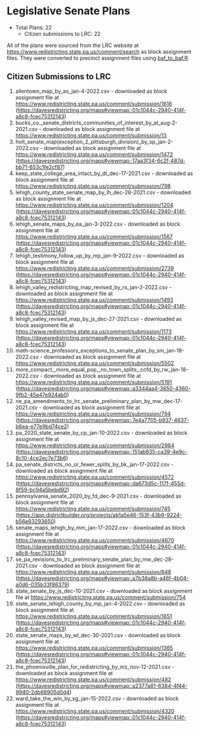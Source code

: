 # Legislative Senate Plans

* Total Plans: 22
    * Citizen submissions to LRC: 22

All of the plans were sourced from the LRC website at <https://www.redistricting.state.pa.us/comment/search> as block assignment files. They were converted to precinct assignment files using [baf_to_baf.R](/baf_to_baf.R). 

## Citizen Submissions to LRC

1. allentown_map_by_as_jan-4-2022.csv - downloaded as block assignment file at https://www.redistricting.state.pa.us/comment/submission/1616 (https://davesredistricting.org/maps#viewmap::01c1044c-2940-414f-a8c8-fcec75312143)
1. bucks_co._senate_districts_communities_of_interest_by_at_aug-2-2021.csv - downloaded as block assignment file at https://www.redistricting.state.pa.us/comment/submission/13
1. holt_senate_map(exception_2_pittsburgh_division)_by_sp_jan-2-2022.csv - downloaded as block assignment file at https://www.redistricting.state.pa.us/comment/submission/1472 (https://davesredistricting.org/maps#viewmap::17aa3f34-6c2f-487d-bb71-653c1fe2cf87)
1. keep_state_college_area_intact_by_dt_dec-17-2021.csv - downloaded as block assignment file at https://www.redistricting.state.pa.us/comment/submission/798
1. lehigh_county_state_senate_map_by_lh_dec-28-2021.csv - downloaded as block assignment file at https://www.redistricting.state.pa.us/comment/submission/1204 (https://davesredistricting.org/maps#viewmap::01c1044c-2940-414f-a8c8-fcec75312143)
1. lehigh_senate_maps_by_ea_jan-3-2022.csv - downloaded as block assignment file at https://www.redistricting.state.pa.us/comment/submission/1567 (https://davesredistricting.org/maps#viewmap::01c1044c-2940-414f-a8c8-fcec75312143)
1. lehigh_testimony_follow_up_by_mp_jan-9-2022.csv - downloaded as block assignment file at https://www.redistricting.state.pa.us/comment/submission/2739 (https://davesredistricting.org/maps#viewmap::01c1044c-2940-414f-a8c8-fcec75312143)
1. lehigh_valley_redistricting_map_revised_by_rs_jan-2-2022.csv - downloaded as block assignment file at https://www.redistricting.state.pa.us/comment/submission/1493 (https://davesredistricting.org/maps#viewmap::01c1044c-2940-414f-a8c8-fcec75312143)
1. lehigh_valley_revised_map_by_js_dec-27-2021.csv - downloaded as block assignment file at https://www.redistricting.state.pa.us/comment/submission/1173 (https://davesredistricting.org/maps#viewmap::01c1044c-2940-414f-a8c8-fcec75312143)
1. math-science_professors_exceptions_to_senate_plan_by_sm_jan-18-2022.csv - downloaded as block assignment file at https://www.redistricting.state.pa.us/comment/submission/5502
1. more_compact,_more_equal_pop,_no_town_splits;_ccfd_by_rw_jan-18-2022.csv - downloaded as block assignment file at https://www.redistricting.state.pa.us/comment/submission/5191 (https://davesredistricting.org/maps#viewmap::a3344aa4-3650-4360-9fb2-45a47e924ab0)
1. ne_pa_amendments_to_lrc_senate_preliminary_plan_by_mw_dec-17-2021.csv - downloaded as block assignment file at https://www.redistricting.state.pa.us/comment/submission/794 (https://davesredistricting.org/maps#viewmap::7e4a7705-b937-4637-b6ea-e77e9bd74ce2)
1. pa_2020_state_senate_by_cp_jan-10-2022.csv - downloaded as block assignment file at https://www.redistricting.state.pa.us/comment/submission/2984 (https://davesredistricting.org/maps#viewmap::151ab835-ca39-4e9c-8c10-4ce2ec7e73b6)
1. pa_senate_districts_no_or_fewer_splits_by_bk_jan-17-2022.csv - downloaded as block assignment file at https://www.redistricting.state.pa.us/comment/submission/4572 (https://davesredistricting.org/maps#viewmap::da673d5c-117f-455d-8f59-bc94a5bebd92)
1. pennsylvania_senate_2020_by_fd_dec-9-2021.csv - downloaded as block assignment file at https://www.redistricting.state.pa.us/comment/submission/745 (https://app.districtbuilder.org/projects/ab1a5e46-153f-43b9-9224-b56e83293650)
1. senate_maps_lehigh_by_mm_jan-17-2022.csv - downloaded as block assignment file at https://www.redistricting.state.pa.us/comment/submission/4670 (https://davesredistricting.org/maps#viewmap::01c1044c-2940-414f-a8c8-fcec75312143)
1. se_pa_revisions_to_lrc_preliminary_senate_plan_by_mw_dec-28-2021.csv - downloaded as block assignment file at https://www.redistricting.state.pa.us/comment/submission/848 (https://davesredistricting.org/maps#viewmap::a7b38a8b-a46f-4b04-a0d6-035b33f86379)
1. state_senate_by_js_dec-10-2021.csv - downloaded as block assignment file at https://www.redistricting.state.pa.us/comment/submission/754
1. state_senate_lehigh_county_by_mp_jan-4-2022.csv - downloaded as block assignment file at https://www.redistricting.state.pa.us/comment/submission/1651 (https://davesredistricting.org/maps#viewmap::01c1044c-2940-414f-a8c8-fcec75312143)
1. state_senate_maps_by_wl_dec-30-2021.csv - downloaded as block assignment file at https://www.redistricting.state.pa.us/comment/submission/1365 (https://davesredistricting.org/maps#viewmap::01c1044c-2940-414f-a8c8-fcec75312143)
1. the_phoenixville_plan_for_redistricting_by_mz_nov-12-2021.csv - downloaded as block assignment file at https://www.redistricting.state.pa.us/comment/submission/482 (https://davesredistricting.org/maps#viewmap::a2377a81-6384-4f44-9940-2db68905d0d4)
1. ward_take_the_win_by_sg_jan-15-2022.csv - downloaded as block assignment file at https://www.redistricting.state.pa.us/comment/submission/4320 (https://davesredistricting.org/maps#viewmap::01c1044c-2940-414f-a8c8-fcec75312143)
